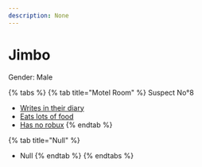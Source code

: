 ```yaml
---
description: None
---
```


# Jimbo

Gender: Male

{% tabs %}
{% tab title="Motel Room" %}
Suspect No°8
- [Writes in their diary](../Clues/Writesintheirdiary.md)
- [Eats lots of food](../Clues/Eatslotsoffood.md)
- [Has no robux](../Clues/Hasnorobux.md)
{% endtab %}

{% tab title="Null" %}
- Null
{% endtab %}
{% endtabs %}